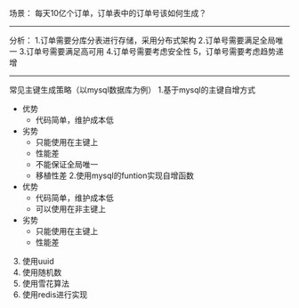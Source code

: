 
场景：
每天10亿个订单，订单表中的订单号该如何生成？

----------------------------------
分析：
1.订单需要分库分表进行存储，采用分布式架构
2.订单号需要满足全局唯一
3.订单号需要满足高可用
4.订单号需要考虑安全性
5，订单号需要考虑趋势递增

---------------------------------------------
常见主键生成策略（以mysql数据库为例）
1.基于mysql的主键自增方式
 - 优势
   - 代码简单，维护成本低
 - 劣势
   - 只能使用在主键上
   - 性能差
   - 不能保证全局唯一
   - 移植性差
2.使用mysql的funtion实现自增函数
- 优势
  - 代码简单，维护成本低
  - 可以使用在非主键上
- 劣势
  - 只能使用在主键上
  - 性能差
3. 使用uuid
4. 使用随机数
5. 使用雪花算法
6. 使用redis进行实现
